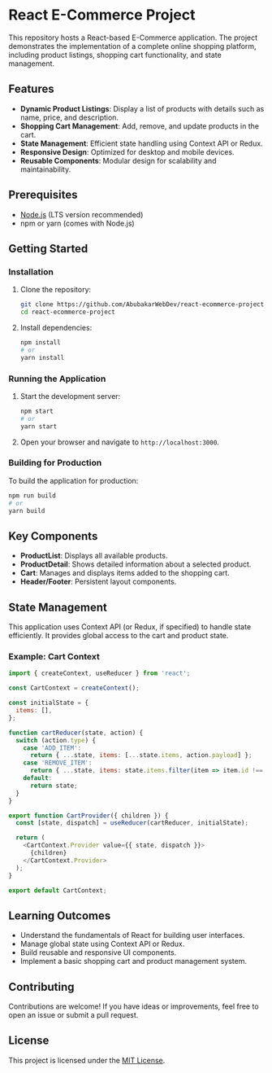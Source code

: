 # React E-Commerce Project

This repository hosts a React-based E-Commerce application. The project demonstrates the implementation of a complete online shopping platform, including product listings, shopping cart functionality, and state management.

## Features

- **Dynamic Product Listings**: Display a list of products with details such as name, price, and description.
- **Shopping Cart Management**: Add, remove, and update products in the cart.
- **State Management**: Efficient state handling using Context API or Redux.
- **Responsive Design**: Optimized for desktop and mobile devices.
- **Reusable Components**: Modular design for scalability and maintainability.

## Prerequisites

- [Node.js](https://nodejs.org/) (LTS version recommended)
- npm or yarn (comes with Node.js)

## Getting Started

### Installation

1. Clone the repository:

   ```bash
   git clone https://github.com/AbubakarWebDev/react-ecommerce-project.git
   cd react-ecommerce-project
   ```

2. Install dependencies:

   ```bash
   npm install
   # or
   yarn install
   ```

### Running the Application

1. Start the development server:

   ```bash
   npm start
   # or
   yarn start
   ```

2. Open your browser and navigate to `http://localhost:3000`.

### Building for Production

To build the application for production:

```bash
npm run build
# or
yarn build
```

## Key Components

- **ProductList**: Displays all available products.
- **ProductDetail**: Shows detailed information about a selected product.
- **Cart**: Manages and displays items added to the shopping cart.
- **Header/Footer**: Persistent layout components.

## State Management

This application uses Context API (or Redux, if specified) to handle state efficiently. It provides global access to the cart and product state.

### Example: Cart Context

```javascript
import { createContext, useReducer } from 'react';

const CartContext = createContext();

const initialState = {
  items: [],
};

function cartReducer(state, action) {
  switch (action.type) {
    case 'ADD_ITEM':
      return { ...state, items: [...state.items, action.payload] };
    case 'REMOVE_ITEM':
      return { ...state, items: state.items.filter(item => item.id !== action.payload) };
    default:
      return state;
  }
}

export function CartProvider({ children }) {
  const [state, dispatch] = useReducer(cartReducer, initialState);

  return (
    <CartContext.Provider value={{ state, dispatch }}>
      {children}
    </CartContext.Provider>
  );
}

export default CartContext;
```

## Learning Outcomes

- Understand the fundamentals of React for building user interfaces.
- Manage global state using Context API or Redux.
- Build reusable and responsive UI components.
- Implement a basic shopping cart and product management system.

## Contributing

Contributions are welcome! If you have ideas or improvements, feel free to open an issue or submit a pull request.

## License

This project is licensed under the [MIT License](LICENSE).

